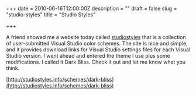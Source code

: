 +++
date = 2010-06-16T12:00:00Z
description = ""
draft = false
slug = "studio-styles"
title = "Studio Styles"

+++


A friend showed me a website today called [studiostyles](http://studiostyles.info/) that is a collection of user-submitted Visual Studio color schemes. The site is nice and simple, and it provides download links for Visual Studio settings files for each Visual Studio version. I went ahead and entered the theme I use plus some modifications. I called it Dark Bliss. Check it out and let me know what you think.

[http://studiostyles.info/schemes/dark-bliss](http://studiostyles.info/schemes/dark-bliss)

